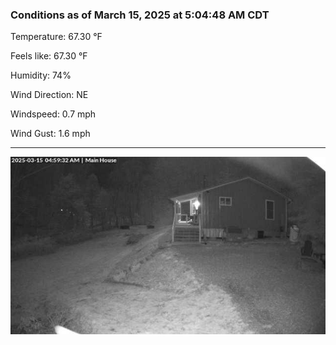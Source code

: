 ### Conditions as of March 15, 2025 at 5:04:48 AM CDT 

Temperature: 67.30 &deg;F

Feels like: 67.30 &deg;F

Humidity: 74%

Wind Direction: NE

Windspeed: 0.7 mph

Wind Gust: 1.6 mph

---

<img src="./images/latest.jpeg"/>

